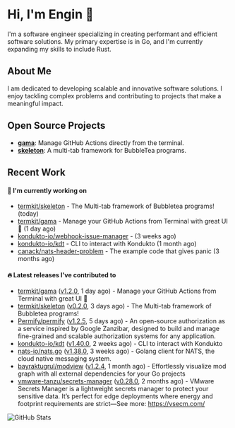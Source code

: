 # Hi, I'm Engin 👋

I'm a software engineer specializing in creating performant and efficient software solutions. My primary expertise is in Go, and I'm currently expanding my skills to include Rust.

## About Me

I am dedicated to developing scalable and innovative software solutions. I enjoy tackling complex problems and contributing to projects that make a meaningful impact.

## Open Source Projects

- [**gama**](https://github.com/termkit/gama): Manage GitHub Actions directly from the terminal.
- [**skeleton**](https://github.com/termkit/skeleton): A multi-tab framework for BubbleTea programs.

## Recent Work

#### 🚧 I'm currently working on

- [termkit/skeleton](https://github.com/termkit/skeleton) - The Multi-tab framework of Bubbletea programs! (today)
- [termkit/gama](https://github.com/termkit/gama) - Manage your GitHub Actions from Terminal with great UI 🧪 (1 day ago)
- [kondukto-io/webhook-issue-manager](https://github.com/kondukto-io/webhook-issue-manager) -  (3 weeks ago)
- [kondukto-io/kdt](https://github.com/kondukto-io/kdt) - CLI to interact with Kondukto (1 month ago)
- [canack/nats-header-problem](https://github.com/canack/nats-header-problem) - The example code that gives panic (3 months ago)

#### 🔥 Latest releases I've contributed to

- [termkit/gama](https://github.com/termkit/gama) ([v1.2.0](https://github.com/termkit/gama/releases/tag/v1.2.0), 1 day ago) - Manage your GitHub Actions from Terminal with great UI 🧪
- [termkit/skeleton](https://github.com/termkit/skeleton) ([v0.2.0](https://github.com/termkit/skeleton/releases/tag/v0.2.0), 3 days ago) - The Multi-tab framework of Bubbletea programs!
- [Permify/permify](https://github.com/Permify/permify) ([v1.2.5](https://github.com/Permify/permify/releases/tag/v1.2.5), 5 days ago) - An open-source authorization as a service inspired by Google Zanzibar, designed to build and manage fine-grained and scalable authorization systems for any application.
- [kondukto-io/kdt](https://github.com/kondukto-io/kdt) ([v1.40.0](https://github.com/kondukto-io/kdt/releases/tag/v1.40.0), 2 weeks ago) - CLI to interact with Kondukto
- [nats-io/nats.go](https://github.com/nats-io/nats.go) ([v1.38.0](https://github.com/nats-io/nats.go/releases/tag/v1.38.0), 3 weeks ago) - Golang client for NATS, the cloud native messaging system.
- [bayraktugrul/modview](https://github.com/bayraktugrul/modview) ([v1.2.4](https://github.com/bayraktugrul/modview/releases/tag/v1.2.4), 1 month ago) - Effortlessly visualize mod graph with all external dependencies for your Go projects
- [vmware-tanzu/secrets-manager](https://github.com/vmware-tanzu/secrets-manager) ([v0.28.0](https://github.com/vmware-tanzu/secrets-manager/releases/tag/v0.28.0), 2 months ago) - VMware Secrets Manager is a lightweight secrets manager to protect your sensitive data. It’s perfect for edge deployments where energy and footprint requirements are strict—See more: https://vsecm.com/

![GitHub Stats](http://github-profile-summary-cards.vercel.app/api/cards/profile-details?username=canack&theme=gotham)